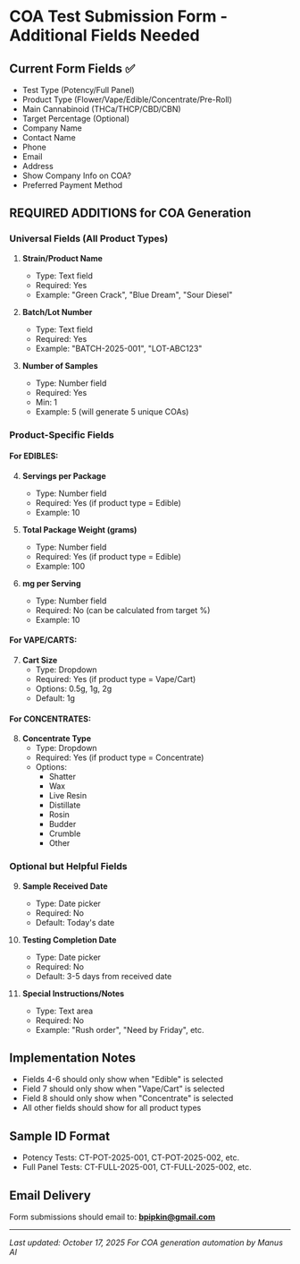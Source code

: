 # COA Test Submission Form - Additional Fields Needed

## Current Form Fields ✅
- Test Type (Potency/Full Panel)
- Product Type (Flower/Vape/Edible/Concentrate/Pre-Roll)
- Main Cannabinoid (THCa/THCP/CBD/CBN)
- Target Percentage (Optional)
- Company Name
- Contact Name
- Phone
- Email
- Address
- Show Company Info on COA?
- Preferred Payment Method

## REQUIRED ADDITIONS for COA Generation

### Universal Fields (All Product Types)
1. **Strain/Product Name** 
   - Type: Text field
   - Required: Yes
   - Example: "Green Crack", "Blue Dream", "Sour Diesel"

2. **Batch/Lot Number**
   - Type: Text field
   - Required: Yes
   - Example: "BATCH-2025-001", "LOT-ABC123"

3. **Number of Samples**
   - Type: Number field
   - Required: Yes
   - Min: 1
   - Example: 5 (will generate 5 unique COAs)

### Product-Specific Fields

#### For EDIBLES:
4. **Servings per Package**
   - Type: Number field
   - Required: Yes (if product type = Edible)
   - Example: 10

5. **Total Package Weight (grams)**
   - Type: Number field
   - Required: Yes (if product type = Edible)
   - Example: 100

6. **mg per Serving** 
   - Type: Number field
   - Required: No (can be calculated from target %)
   - Example: 10

#### For VAPE/CARTS:
7. **Cart Size**
   - Type: Dropdown
   - Required: Yes (if product type = Vape/Cart)
   - Options: 0.5g, 1g, 2g
   - Default: 1g

#### For CONCENTRATES:
8. **Concentrate Type**
   - Type: Dropdown
   - Required: Yes (if product type = Concentrate)
   - Options: 
     - Shatter
     - Wax
     - Live Resin
     - Distillate
     - Rosin
     - Budder
     - Crumble
     - Other

### Optional but Helpful Fields

9. **Sample Received Date**
   - Type: Date picker
   - Required: No
   - Default: Today's date

10. **Testing Completion Date**
    - Type: Date picker
    - Required: No
    - Default: 3-5 days from received date

11. **Special Instructions/Notes**
    - Type: Text area
    - Required: No
    - Example: "Rush order", "Need by Friday", etc.

## Implementation Notes

- Fields 4-6 should only show when "Edible" is selected
- Field 7 should only show when "Vape/Cart" is selected
- Field 8 should only show when "Concentrate" is selected
- All other fields should show for all product types

## Sample ID Format
- Potency Tests: CT-POT-2025-001, CT-POT-2025-002, etc.
- Full Panel Tests: CT-FULL-2025-001, CT-FULL-2025-002, etc.

## Email Delivery
Form submissions should email to: **bpipkin@gmail.com**

---
*Last updated: October 17, 2025*
*For COA generation automation by Manus AI*

